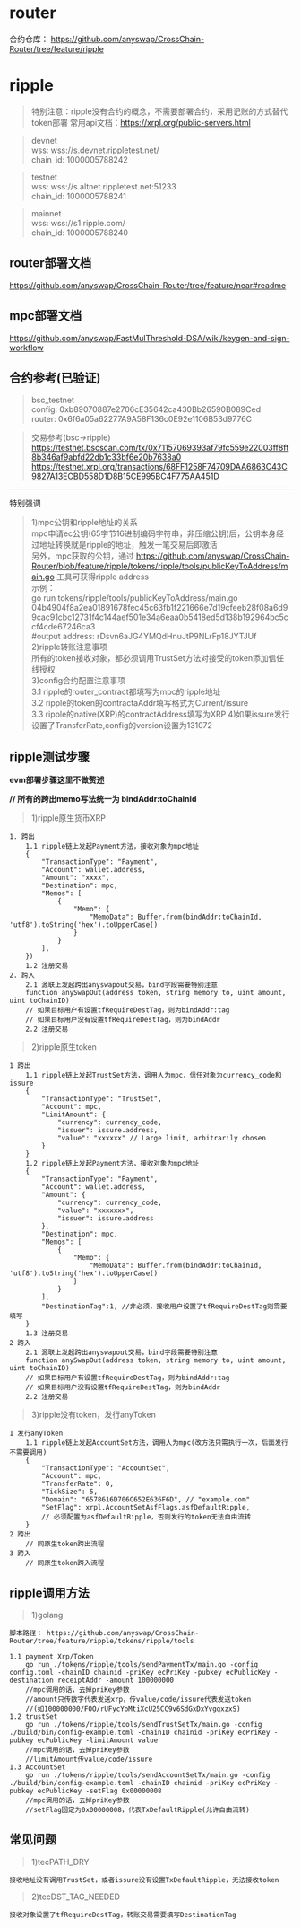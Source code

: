 # router
合约仓库： https://github.com/anyswap/CrossChain-Router/tree/feature/ripple

# ripple
> 特别注意：ripple没有合约的概念，不需要部署合约，采用记账的方式替代token部署
常用api文档：https://xrpl.org/public-servers.html

> devnet  
wss:  wss://s.devnet.rippletest.net/  
chain_id:  1000005788242

> testnet  
wss:  wss://s.altnet.rippletest.net:51233  
chain_id:  1000005788241

> mainnet  
wss: wss://s1.ripple.com/  
chain_id: 1000005788240

## router部署文档 
https://github.com/anyswap/CrossChain-Router/tree/feature/near#readme
## mpc部署文档 
https://github.com/anyswap/FastMulThreshold-DSA/wiki/keygen-and-sign-workflow

## 合约参考(已验证)
> bsc_testnet  
config: 0xb89070887e2706cE35642ca430Bb26590B089Ced  
router: 0x6f6a05a62277A9A58F136c0E92e1106B53d9776C  

> 交易参考(bsc->ripple)  
https://testnet.bscscan.com/tx/0x71157069393af79fc559e22003ff8ff8b346af9abfd22db1c33bf6e20b7638a0
https://testnet.xrpl.org/transactions/68FF1258F74709DAA6863C43C9827A13ECBD558D1D8B15CE995BC4F775AA451D
***
特别强调  
>1)mpc公钥和ripple地址的关系  
mpc申请ec公钥(65字节16进制编码字符串，非压缩公钥)后，公钥本身经过地址转换就是ripple的地址，触发一笔交易后即激活  
另外，mpc获取的公钥，通过  https://github.com/anyswap/CrossChain-Router/blob/feature/ripple/tokens/ripple/tools/publicKeyToAddress/main.go  工具可获得ripple address  
示例：  
go run tokens/ripple/tools/publicKeyToAddress/main.go 04b4904f8a2ea01891678fec45c63fb1f221666e7d19cfeeb28f08a6d99cac91cbc12731f4c144aef501e34a6eaa0b5418ed5d138b192964bc5ccf4cde67246ca3  
#output
address: rDsvn6aJG4YMQdHnuJtP9NLrFp18JYTJUf  
>2)ripple转账注意事项  
所有的token接收对象，都必须调用TrustSet方法对接受的token添加信任线授权  
>3)config合约配置注意事项  
    3.1 ripple的router_contract都填写为mpc的ripple地址  
    3.2 ripple的token的contractaAddr填写格式为Current/issure  
    3.3 ripple的native(XRP)的contractAddress填写为XRP
>4)如果issure发行设置了TransferRate,config的version设置为131072
## ripple测试步骤
**evm部署步骤这里不做赘述**

**// 所有的跨出memo写法统一为 bindAddr:toChainId**
>1)ripple原生货币XRP
```shell
1. 跨出
    1.1 ripple链上发起Payment方法，接收对象为mpc地址
    {
        "TransactionType": "Payment",
        "Account": wallet.address,
        "Amount": "xxxx",
        "Destination": mpc,
        "Memos": [
            {
                "Memo": {
                    "MemoData": Buffer.from(bindAddr:toChainId, 'utf8').toString('hex').toUpperCase()
                }
            }
        ],
    })
    1.2 注册交易
2. 跨入
    2.1 源联上发起跨出anyswapout交易，bind字段需要特别注意
    function anySwapOut(address token, string memory to, uint amount, uint toChainID)
    // 如果目标用户有设置tfRequireDestTag，则为bindAddr:tag
    // 如果目标用户没有设置tfRequireDestTag，则为bindAddr
    2.2 注册交易
```

>2)ripple原生token
```shell
1 跨出
    1.1 ripple链上发起TrustSet方法，调用人为mpc，信任对象为currency_code和issure
    {
        "TransactionType": "TrustSet",
        "Account": mpc,
        "LimitAmount": {
            "currency": currency_code,
            "issuer": issure.address,
            "value": "xxxxxx" // Large limit, arbitrarily chosen
        }
    }
    1.2 ripple链上发起Payment方法，接收对象为mpc地址
    {
        "TransactionType": "Payment",
        "Account": wallet.address,
        "Amount": {
            "currency": currency_code,
            "value": "xxxxxxx",
            "issuer": issure.address
        },
        "Destination": mpc,
        "Memos": [
            {
                "Memo": {
                    "MemoData": Buffer.from(bindAddr:toChainId, 'utf8').toString('hex').toUpperCase()
                }
            }
        ],
        "DestinationTag":1, //非必须，接收用户设置了tfRequireDestTag则需要填写
    }
    1.3 注册交易
2 跨入
    2.1 源联上发起跨出anyswapout交易，bind字段需要特别注意
    function anySwapOut(address token, string memory to, uint amount, uint toChainID)
    // 如果目标用户有设置tfRequireDestTag，则为bindAddr:tag
    // 如果目标用户没有设置tfRequireDestTag，则为bindAddr
    2.2 注册交易
``` 

>3)ripple没有token，发行anyToken
```shell
1 发行anyToken
    1.1 ripple链上发起AccountSet方法，调用人为mpc(改方法只需执行一次，后面发行不需要调用)
    {
        "TransactionType": "AccountSet",
        "Account": mpc,
        "TransferRate": 0,
        "TickSize": 5,
        "Domain": "6578616D706C652E636F6D", // "example.com"
        "SetFlag": xrpl.AccountSetAsfFlags.asfDefaultRipple, 
        // 必须配置为asfDefaultRipple，否则发行的token无法自由流转
    }
2 跨出
    // 同原生token跨出流程
3 跨入
    // 同原生token跨入流程
```

## ripple调用方法
>1)golang
```shell
脚本路径： https://github.com/anyswap/CrossChain-Router/tree/feature/ripple/tokens/ripple/tools

1.1 payment Xrp/Token  
    go run ./tokens/ripple/tools/sendPaymentTx/main.go -config config.toml -chainID chainid -priKey ecPriKey -pubkey ecPublicKey -destination receiptAddr -amount 100000000  
    //mpc调用的话，去掉priKey参数
    //amount只传数字代表发送xrp，传value/code/issure代表发送token
    //(如100000000/FOO/rUFycYoMtiXcU25CC9v6SdGxDxYvgqxzxS)
1.2 trustSet 
    go run ./tokens/ripple/tools/sendTrustSetTx/main.go -config ./build/bin/config-example.toml -chainID chainid -priKey ecPriKey -pubkey ecPublicKey -limitAmount value  
    //mpc调用的话，去掉priKey参数
    //limitAmount传value/code/issure
1.3 AccountSet
    go run ./tokens/ripple/tools/sendAccountSetTx/main.go -config ./build/bin/config-example.toml -chainID chainid -priKey ecPriKey -pubkey ecPublicKey -setFlag 0x00000008  
    //mpc调用的话，去掉priKey参数
    //setFlag固定为0x00000008，代表TxDefaultRipple(允许自由流转)
```

## 常见问题
>1)tecPATH_DRY  
```shell
接收地址没有调用TrustSet，或者issure没有设置TxDefaultRipple，无法接收token
```
>2)tecDST_TAG_NEEDED  
```shell
接收对象设置了tfRequireDestTag，转账交易需要填写DestinationTag
```

